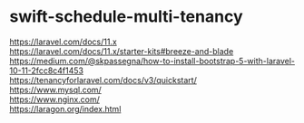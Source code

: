 # swift-schedule-multi-tenancy
 
https://laravel.com/docs/11.x <br>
https://laravel.com/docs/11.x/starter-kits#breeze-and-blade <br>
https://medium.com/@skpassegna/how-to-install-bootstrap-5-with-laravel-10-11-2fcc8c4f1453 <br>
https://tenancyforlaravel.com/docs/v3/quickstart/ <br>
https://www.mysql.com/ <br>
https://www.nginx.com/ <br>
https://laragon.org/index.html